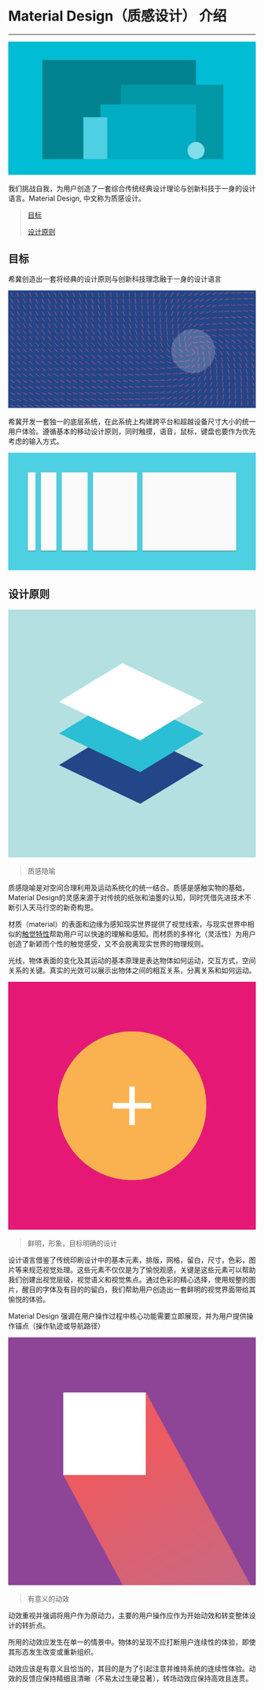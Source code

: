 # Material Design（质感设计） 介绍
----

![](/assets/materialdesign_introduction.png)

我们挑战自我，为用户创造了一套综合传统经典设计理论与创新科技于一身的设计语言。Material Design, 中文称为质感设计。

>[目标](#aim)
>
>[设计原则](#principle)

<h2 id="aim">目标</h2>

希冀创造出一套将经典的设计原则与创新科技理念融于一身的设计语言

![](/assets/materialdesign_goals_language.png)

希冀开发一套独一的底层系统，在此系统上构建跨平台和超越设备尺寸大小的统一用户体验。遵循基本的移动设计原则，同时触摸，语音，鼠标，键盘也要作为优先考虑的输入方式。

![](/assets/materialdesign-goals-cutrectangles_large_xhdpi.png)

<h2 id="principle">设计原则</h2>

![](/assets/materialdesign_principles_metaphor.png)



> 质感隐喻

质感隐喻是对空间合理利用及运动系统化的统一结合。质感是感触实物的基础，Material Design的灵感来源于对传统的纸张和油墨的认知，同时凭借先进技术不断引入天马行空的新奇构思。

材质（material）的表面和边缘为感知现实世界提供了视觉线索，与现实世界中相似的[触觉特性](http://staff.pccu.edu.tw/~tdl/percep12.html "唐大仑 知觉心理学")帮助用户可以快速的理解和感知。而材质的多样化（灵活性）为用户创造了新颖而个性的触觉感受，又不会脱离现实世界的物理规则。

光线，物体表面的变化及其运动的基本原理是表达物体如何运动，交互方式，空间关系的关键。真实的光效可以展示出物体之间的相互关系，分离关系和如何运动。



![](/assets/materialdesign-principles-circleplus_large_xhdpi.png)



> 鲜明，形象，目标明确的设计

设计语言借鉴了传统印刷设计中的基本元素，排版，网格，留白，尺寸，色彩，图片等来规范视觉处理。这些元素不仅仅是为了愉悦观感，关键是这些元素可以帮助我们创建出视觉层级，视觉语义和视觉焦点。通过色彩的精心选择，使用规整的图片，醒目的字体及有目的的留白，我们帮助用户创造出一套鲜明的视觉界面带给其愉悦的体验。

Material Design 强调在用户操作过程中核心功能需要立即展现，并为用户提供操作锚点（操作轨迹或导航路径）



![](/assets/materialdesign-principles-flyingsquare_large_xhdpi.png)



> 有意义的动效

动效重视并强调将用户作为原动力，主要的用户操作应作为开始动效和转变整体设计的转折点。

所用的动效应发生在单一的情景中。物体的呈现不应打断用户连续性的体验，即使其形态发生改变或重新组织。

动效应该是有意义且恰当的，其目的是为了引起注意并维持系统的连续性体验。动效的反馈应保持精细且清晰（不易太过生硬显著），转场动效应保持高效且连贯。

